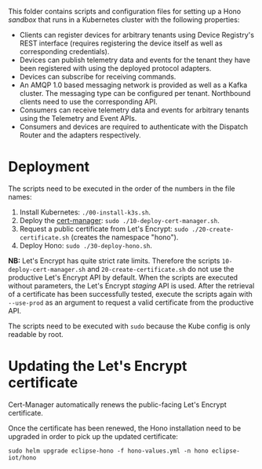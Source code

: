 This folder contains scripts and configuration files for setting up a Hono *sandbox* that runs in a Kubernetes cluster with the following properties:

* Clients can register devices for arbitrary tenants using Device Registry's REST interface (requires registering the device itself as well as corresponding credentials).
* Devices can publish telemetry data and events for the tenant they have been registered with using the deployed protocol adapters.
* Devices can subscribe for receiving commands. 
* An AMQP 1.0 based messaging network is provided as well as a Kafka cluster. The messaging type can be configured per tenant. Northbound clients need to use the corresponding API.
* Consumers can receive telemetry data and events for arbitrary tenants using the Telemetry and Event APIs.
* Consumers and devices are required to authenticate with the Dispatch Router and the adapters respectively.

# Deployment

The scripts need to be executed in the order of the numbers in the file names:

1. Install Kubernetes: `./00-install-k3s.sh`.
2. Deploy the [cert-manager](https://cert-manager.io/): `sudo ./10-deploy-cert-manager.sh`.
3. Request a public certificate from Let's Encrypt: `sudo ./20-create-certificate.sh` (creates the namespace "hono").
4. Deploy Hono: `sudo ./30-deploy-hono.sh`.

**NB:** Let's Encrypt has quite strict rate limits. Therefore the scripts `10-deploy-cert-manager.sh` and `20-create-certificate.sh`
do not use the productive Let's Encrypt API by default. When the scripts are executed without parameters, the Let's Encrypt 
_staging_ API is used. After the retrieval of a certificate has been successfully tested, execute the scripts again with 
`--use-prod` as an argument to request a valid certificate from the productive API.

The scripts need to be executed with `sudo` because the Kube config is only readable by root.

# Updating the Let's Encrypt certificate

Cert-Manager automatically renews the public-facing Let's Encrypt certificate.

Once the certificate has been renewed, the Hono installation need to be upgraded in order to pick up the updated certificate:

`sudo helm upgrade eclipse-hono -f hono-values.yml -n hono eclipse-iot/hono`
